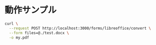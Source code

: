 # 動作サンプル


```bash
curl \
  --request POST http://localhost:3000/forms/libreoffice/convert \
  --form files=@./test.docx \
  -o my.pdf
```